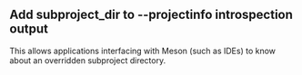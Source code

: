 ## Add subproject_dir to --projectinfo introspection output

This allows applications interfacing with Meson (such as IDEs) to know about
an overridden subproject directory.
